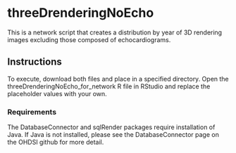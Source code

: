 # threeDrenderingNoEcho
This is a network script that creates a distribution by year of 3D rendering images excluding those composed of echocardiograms. 

## Instructions
To execute, download both files and place in a specified directory. Open the threeDrenderingNoEcho_for_network R file in RStudio and replace the placeholder values with your own.  

### Requirements
The DatabaseConnector and sqlRender packages require installation of Java. If Java is not installed, please see the DatabaseConnector page on the OHDSI github for more detail. 
